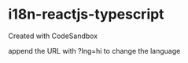 # i18n-reactjs-typescript
Created with CodeSandbox

append the URL with ?lng=hi to change the language
